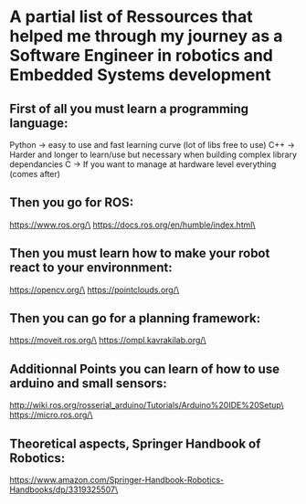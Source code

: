# A partial list of Ressources that helped me through my journey as a Software Engineer in robotics and Embedded Systems development

## First of all you must learn a programming language:
Python -> easy to use and fast learning curve (lot of libs free to use)
C++ -> Harder and longer to learn/use but necessary when building complex library dependancies
C -> If you want to manage at hardware level everything (comes after)


## Then you go for ROS:
https://www.ros.org/\
https://docs.ros.org/en/humble/index.html\

## Then you must learn how to make your robot react to your environnment:
https://opencv.org/\
https://pointclouds.org/\

## Then you can go for a planning framework:
https://moveit.ros.org/\
https://ompl.kavrakilab.org/\


## Additionnal Points you can learn of how to use arduino and small sensors:
http://wiki.ros.org/rosserial_arduino/Tutorials/Arduino%20IDE%20Setup\
https://micro.ros.org/\

## Theoretical aspects, Springer Handbook of Robotics:
https://www.amazon.com/Springer-Handbook-Robotics-Handbooks/dp/3319325507\
